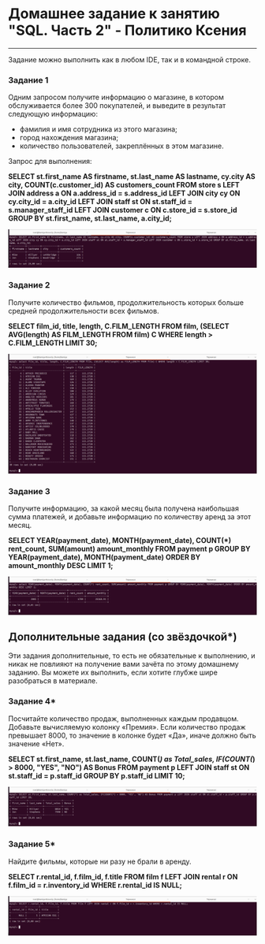 # Домашнее задание к занятию "SQL. Часть 2" - Политико Ксения

---

Задание можно выполнить как в любом IDE, так и в командной строке.

### Задание 1

Одним запросом получите информацию о магазине, в котором обслуживается более 300 покупателей, и выведите в результат следующую информацию: 
- фамилия и имя сотрудника из этого магазина;
- город нахождения магазина;
- количество пользователей, закреплённых в этом магазине.

Запрос для выполнения:

**SELECT st.first_name AS firstname, st.last_name AS lastname, cy.city AS city, COUNT(c.customer_id) AS customers_count 
          FROM store s 
          LEFT JOIN address a ON a.address_id = s.address_id 
          LEFT JOIN city cy ON cy.city_id = a.city_id 
          LEFT JOIN staff st ON st.staff_id = s.manager_staff_id 
          LEFT JOIN customer c ON c.store_id = s.store_id 
          GROUP BY st.first_name, st.last_name, a.city_id;**

![result](./img/task1.png)


### Задание 2

Получите количество фильмов, продолжительность которых больше средней продолжительности всех фильмов.


**SELECT film_id, title, length, C.FILM_LENGTH 
          FROM film, 
               (SELECT AVG(length) AS FILM_LENGTH FROM film) C 
          WHERE length > C.FILM_LENGTH LIMIT 30;**

![result](./img/task2.png)


### Задание 3

Получите информацию, за какой месяц была получена наибольшая сумма платежей, и добавьте информацию по количеству аренд за этот месяц.


**SELECT YEAR(payment_date), MONTH(payment_date), COUNT(*) rent_count, SUM(amount) amount_monthly 
           FROM payment p 
           GROUP BY YEAR(payment_date), MONTH(payment_date) 
           ORDER BY amount_monthly DESC 
           LIMIT 1;**

![result](./img/task3.png)



## Дополнительные задания (со звёздочкой*)
Эти задания дополнительные, то есть не обязательные к выполнению, и никак не повлияют на получение вами зачёта по этому домашнему заданию. Вы можете их выполнить, если хотите глубже шире разобраться в материале.

### Задание 4*

Посчитайте количество продаж, выполненных каждым продавцом. Добавьте вычисляемую колонку «Премия». Если количество продаж превышает 8000, то значение в колонке будет «Да», иначе должно быть значение «Нет».

**SELECT st.first_name, st.last_name, COUNT(*) as Total_sales, IF(COUNT(*) > 8000, "YES", "NO") AS Bonus FROM payment p LEFT JOIN staff st ON st.staff_id = p.staff_id GROUP BY p.staff_id LIMIT 10;**

![result](./img/task4.png)



### Задание 5*

Найдите фильмы, которые ни разу не брали в аренду.

**SELECT r.rental_id, f.film_id, f.title FROM film f LEFT JOIN rental r ON f.film_id = r.inventory_id WHERE r.rental_id IS NULL;**

![result](./img/task5.png)




